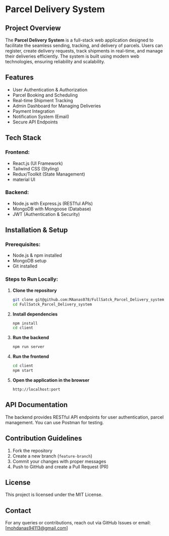 # Parcel Delivery System

## Project Overview
The **Parcel Delivery System** is a full-stack web application designed to facilitate the seamless sending, tracking, and delivery of parcels. Users can register, create delivery requests, track shipments in real-time, and manage their deliveries efficiently. The system is built using modern web technologies, ensuring reliability and scalability.

## Features
- User Authentication & Authorization
- Parcel Booking and Scheduling
- Real-time Shipment Tracking
- Admin Dashboard for Managing Deliveries
- Payment Integration
- Notification System (Email)
- Secure API Endpoints

## Tech Stack
### Frontend:
- React.js (UI Framework)
- Tailwind CSS (Styling)
- Redux/Toolkit (State Management)
- material UI

### Backend:
- Node.js with Express.js (RESTful APIs)
- MongoDB with Mongoose (Database)
- JWT (Authentication & Security)

## Installation & Setup
### Prerequisites:
- Node.js & npm installed
- MongoDB setup
- Git installed

### Steps to Run Locally:
1. **Clone the repository**
   ```bash
   git clone git@github.com:MAanas078/FullSatck_Parcel_Delivery_system.git
   cd FullSatck_Parcel_Delivery_system
   ```

2. **Install dependencies**
   ```bash
   npm install
   cd client
   ```

3. **Run the backend**
   ```bash
   npm run server
   ```

4. **Run the frontend**
   ```bash
   cd client
   npm start
   ```

5. **Open the application in the browser**
   ```
   http://localhost:port
   ```

## API Documentation
The backend provides RESTful API endpoints for user authentication, parcel management. You can use Postman for testing.

## Contribution Guidelines
1. Fork the repository
2. Create a new branch (`feature-branch`)
3. Commit your changes with proper messages
4. Push to GitHub and create a Pull Request (PR)

## License
This project is licensed under the MIT License.

## Contact
For any queries or contributions, reach out via GitHub Issues or email: [mohdanas94113@gmail.com]

